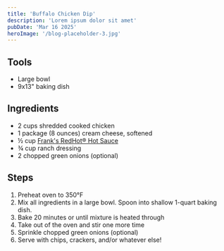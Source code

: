 ```yaml
---
title: 'Buffalo Chicken Dip'
description: 'Lorem ipsum dolor sit amet'
pubDate: 'Mar 16 2025'
heroImage: '/blog-placeholder-3.jpg'
---
```


## Tools

- Large bowl
- 9x13" baking dish

## Ingredients

- 2 cups shredded cooked chicken
- 1 package (8 ounces) cream cheese, softened
- ½ cup [Frank's RedHot® Hot Sauce](https://www.kroger.com/p/frank-s-redhot-original-cayenne-pepper-hot-sauce/0004150080502)
- ¾ cup ranch dressing
- 2 chopped green onions (optional)

## Steps

1. Preheat oven to 350°F
2. Mix all ingredients in a large bowl. Spoon into shallow 1-quart baking dish.
3. Bake 20 minutes or until mixture is heated through
4. Take out of the oven and stir one more time
5. Sprinkle chopped green onions (optional)
6. Serve with chips, crackers, and/or whatever else!
